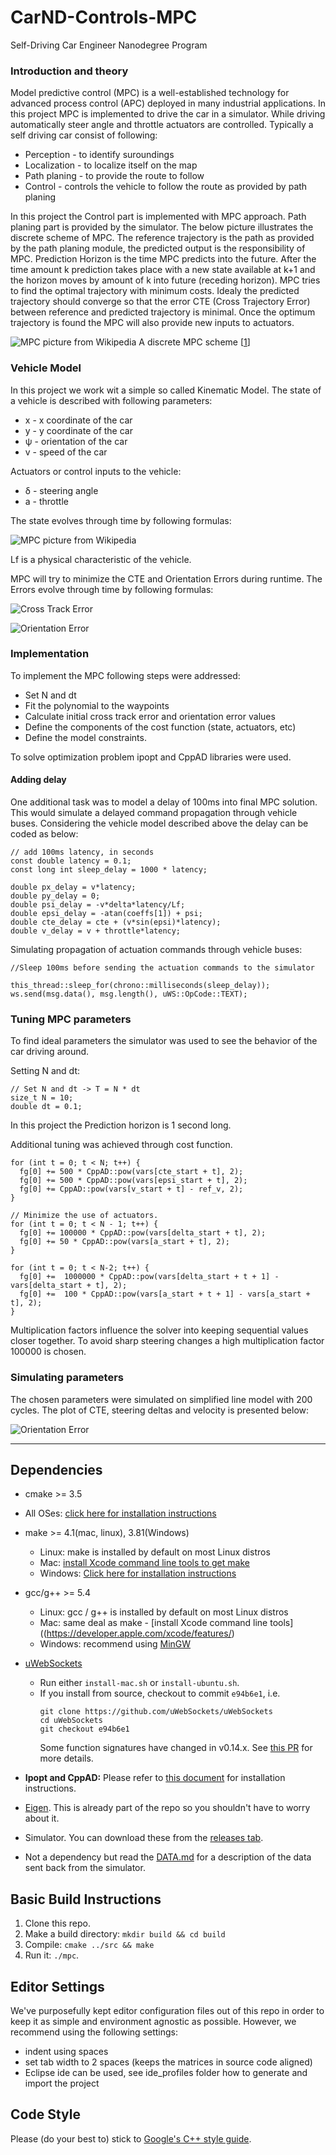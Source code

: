 # CarND-Controls-MPC
Self-Driving Car Engineer Nanodegree Program

[1]: https://en.wikipedia.org/wiki/Model_predictive_control

### Introduction and theory

Model predictive control (MPC) is a well-established technology for advanced
process control (APC) deployed in many industrial applications. In this project
MPC is implemented to drive the car in a simulator. While driving automatically
steer angle and throttle actuators are controlled. Typically a self driving car
consist of following:

* Perception - to identify suroundings
* Localization - to localize itself on the map
* Path planing - to provide the route to follow
* Control - controls the vehicle to follow the route as provided by path planing

In this project the Control part is implemented with MPC approach.
Path planing part is provided by the simulator. The below picture illustrates the
discrete scheme of MPC. The reference trajectory is the path as provided by the
path planing module, the predicted output is the responsibility of MPC. Prediction
Horizon is the time MPC predicts into the future. After the time amount k prediction
takes place with a new state available at k+1 and the horizon moves by amount of k into future (receding horizon). MPC tries to find the optimal trajectory with minimum costs. Idealy the predicted trajectory should converge so that the error CTE (Cross Trajectory Error) between reference and predicted trajectory is minimal. Once the optimum trajectory is found the MPC will also provide new inputs to actuators.

![MPC picture from Wikipedia](./img/MPC_scheme_basic.png) A discrete MPC scheme [[1]]

### Vehicle Model
In this project we work wit a simple so called Kinematic Model. The state of a vehicle
is described with following parameters:

* x - x coordinate of the car
* y - y coordinate of the car
* ψ - orientation of the car  
* v - speed of the car

Actuators or control inputs to the vehicle:
* δ - steering angle
* a - throttle

The state evolves through time by following formulas:

![MPC picture from Wikipedia](./img/motion_formulas.png)

L​f is a physical characteristic of the vehicle.

MPC will try to minimize the CTE and Orientation Errors during runtime.
The Errors evolve through time by following formulas:

![Cross Track Error](./img/cte.png)

![Orientation Error](./img/oe.png)

### Implementation
To implement the MPC following steps were addressed:
* Set N and dt
* Fit the polynomial to the waypoints
* Calculate initial cross track error and orientation error values
* Define the components of the cost function (state, actuators, etc)
* Define the model constraints.

To solve optimization problem ipopt and CppAD libraries were used.

#### Adding delay
One additional task was to model a delay of 100ms into final MPC solution.
This would simulate a delayed command propagation through vehicle buses.
Considering the vehicle model described above the delay can be coded as below:

```
// add 100ms latency, in seconds
const double latency = 0.1;
const long int sleep_delay = 1000 * latency;

double px_delay = v*latency;
double py_delay = 0;
double psi_delay = -v*delta*latency/Lf;
double epsi_delay = -atan(coeffs[1]) + psi;
double cte_delay = cte + (v*sin(epsi)*latency);
double v_delay = v + throttle*latency;
```
Simulating propagation of actuation commands through vehicle buses:

```
//Sleep 100ms before sending the actuation commands to the simulator

this_thread::sleep_for(chrono::milliseconds(sleep_delay));
ws.send(msg.data(), msg.length(), uWS::OpCode::TEXT);

```
### Tuning MPC parameters
To find ideal parameters the simulator was used to see the behavior of the car
driving around.

Setting N and dt:

```
// Set N and dt -> T = N * dt
size_t N = 10;
double dt = 0.1;

```
In this project the Prediction horizon is 1 second long.

Additional tuning was achieved through cost function.
```
for (int t = 0; t < N; t++) {
  fg[0] += 500 * CppAD::pow(vars[cte_start + t], 2);
  fg[0] += 500 * CppAD::pow(vars[epsi_start + t], 2);
  fg[0] += CppAD::pow(vars[v_start + t] - ref_v, 2);
}

// Minimize the use of actuators.
for (int t = 0; t < N - 1; t++) {
  fg[0] += 100000 * CppAD::pow(vars[delta_start + t], 2);
  fg[0] += 50 * CppAD::pow(vars[a_start + t], 2);
}

for (int t = 0; t < N-2; t++) {
  fg[0] +=  1000000 * CppAD::pow(vars[delta_start + t + 1] - vars[delta_start + t], 2);
  fg[0] +=  100 * CppAD::pow(vars[a_start + t + 1] - vars[a_start + t], 2);
}
```
Multiplication factors influence the solver into keeping sequential values closer together.
To avoid sharp steering changes a high multiplication factor 100000 is chosen.

### Simulating parameters
The chosen parameters were simulated on simplified line model with 200 cycles.
The plot of CTE, steering deltas and velocity is presented below:

![Orientation Error](./img/simu_parameter_200_cycles.png)

---

## Dependencies

* cmake >= 3.5
 * All OSes: [click here for installation instructions](https://cmake.org/install/)
* make >= 4.1(mac, linux), 3.81(Windows)
  * Linux: make is installed by default on most Linux distros
  * Mac: [install Xcode command line tools to get make](https://developer.apple.com/xcode/features/)
  * Windows: [Click here for installation instructions](http://gnuwin32.sourceforge.net/packages/make.htm)
* gcc/g++ >= 5.4
  * Linux: gcc / g++ is installed by default on most Linux distros
  * Mac: same deal as make - [install Xcode command line tools]((https://developer.apple.com/xcode/features/)
  * Windows: recommend using [MinGW](http://www.mingw.org/)
* [uWebSockets](https://github.com/uWebSockets/uWebSockets)
  * Run either `install-mac.sh` or `install-ubuntu.sh`.
  * If you install from source, checkout to commit `e94b6e1`, i.e.
    ```
    git clone https://github.com/uWebSockets/uWebSockets
    cd uWebSockets
    git checkout e94b6e1
    ```
    Some function signatures have changed in v0.14.x. See [this PR](https://github.com/udacity/CarND-MPC-Project/pull/3) for more details.

* **Ipopt and CppAD:** Please refer to [this document](https://github.com/udacity/CarND-MPC-Project/blob/master/install_Ipopt_CppAD.md) for installation instructions.
* [Eigen](http://eigen.tuxfamily.org/index.php?title=Main_Page). This is already part of the repo so you shouldn't have to worry about it.
* Simulator. You can download these from the [releases tab](https://github.com/udacity/self-driving-car-sim/releases).
* Not a dependency but read the [DATA.md](./DATA.md) for a description of the data sent back from the simulator.


## Basic Build Instructions

1. Clone this repo.
2. Make a build directory: `mkdir build && cd build`
3. Compile: `cmake ../src && make`
4. Run it: `./mpc`.

## Editor Settings

We've purposefully kept editor configuration files out of this repo in order to
keep it as simple and environment agnostic as possible. However, we recommend
using the following settings:

* indent using spaces
* set tab width to 2 spaces (keeps the matrices in source code aligned)
* Eclipse ide can be used, see ide_profiles folder how to generate and import
  the project

## Code Style

Please (do your best to) stick to [Google's C++ style guide](https://google.github.io/styleguide/cppguide.html).
